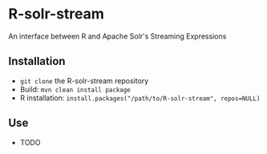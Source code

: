 # R-solr-stream
An interface between R and Apache Solr's Streaming Expressions

## Installation
* `git clone` the R-solr-stream repository
* Build: `mvn clean install package`
* R installation: `install.packages("/path/to/R-solr-stream", repos=NULL)`

## Use
* TODO

